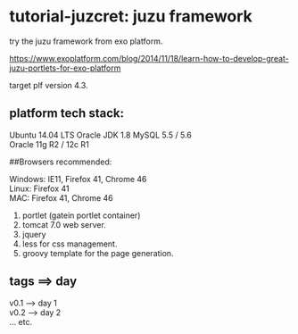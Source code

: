 # tutorial-juzcret: juzu framework
try the juzu framework from exo platform.

https://www.exoplatform.com/blog/2014/11/18/learn-how-to-develop-great-juzu-portlets-for-exo-platform

target plf version 4.3.

## platform tech stack:  

Ubuntu 14.04 LTS 	Oracle JDK 1.8
MySQL 	5.5  /	5.6 	  	 
Oracle 	11g R2  / 12c R1

##Browsers recommended:  


Windows: IE11, Firefox 41, Chrome 46  
Linux: Firefox 41  
MAC: Firefox 41, Chrome 46  


1. portlet (gatein portlet container)  
2. tomcat 7.0 web server.  
3. jquery  
4. less for css management.  
5. groovy template for the page generation.

## tags ==> day
v0.1 --> day 1  
v0.2 --> day 2  
...
etc.
